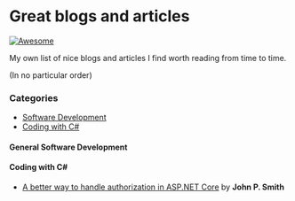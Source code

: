 # Great blogs and articles
[![Awesome](https://cdn.rawgit.com/sindresorhus/awesome/d7305f38d29fed78fa85652e3a63e154dd8e8829/media/badge.svg)](https://github.com/sindresorhus/awesome)

My own list of nice blogs and articles I find worth reading from time to time.

(In no particular order)

### Categories

- [Software Development](https://github.com/FJuette/great-blogs#general-software-development)
- [Coding with C#](https://github.com/FJuette/great-blogs#coding-with-c#)

#### General Software Development


#### Coding with C#

* [A better way to handle authorization in ASP.NET Core](https://www.thereformedprogrammer.net/a-better-way-to-handle-authorization-in-asp-net-core/) by **John P. Smith**
